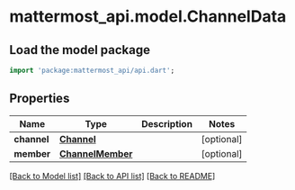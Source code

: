 # mattermost_api.model.ChannelData

## Load the model package
```dart
import 'package:mattermost_api/api.dart';
```

## Properties
Name | Type | Description | Notes
------------ | ------------- | ------------- | -------------
**channel** | [**Channel**](Channel.md) |  | [optional] 
**member** | [**ChannelMember**](ChannelMember.md) |  | [optional] 

[[Back to Model list]](../README.md#documentation-for-models) [[Back to API list]](../README.md#documentation-for-api-endpoints) [[Back to README]](../README.md)


